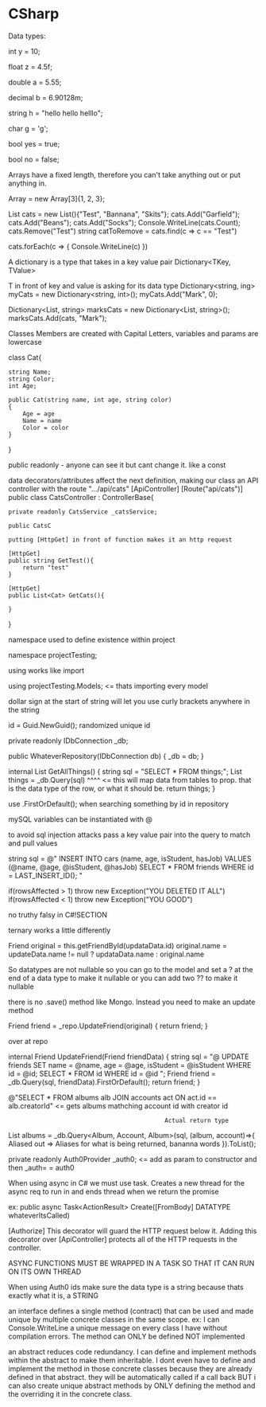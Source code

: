 # CSharp



Data types:

int y = 10;

float z = 4.5f;

double a = 5.55;

decimal b = 6.90128m;

string h = "hello hello helllo";

char g = 'g';

bool yes = true;

bool no = false;

Arrays have a fixed length, therefore you can't take anything out or put anything in.

Array<int> = new Array[3]{1, 2, 3};

List<string> cats = new List<string>(){"Test", "Bannana", "Skits"};
cats.Add("Garfield");
cats.Add("Beans");
cats.Add("Socks");
Console.WriteLine(cats.Count);
cats.Remove("Test")
string catToRemove = cats.find(c => c == "Test")

cats.forEach(c => {
    Console.WriteLine(c)
})

A dictionary is a type that takes in a key value pair
Dictionary<TKey, TValue>

T in front of key and value is asking for its data type
Dictionary<string, ing> myCats = new Dictionary<string, int>();
myCats.Add("Mark", 0);

Dictionary<List<string>, string> marksCats = new Dictionary<List<string>, string>();
marksCats.Add(cats, "Mark");

Classes
Members are created with Capital Letters, variables and params are lowercase

class Cat{

    string Name;
    string Color;
    int Age;

    public Cat(string name, int age, string color)
    {
        Age = age
        Name = name
        Color = color
    }
}

public readonly - anyone can see it but cant change it. like a const

data decorators/attributes affect the next definition, making our class an API controller with the route ".../api/cats"
[ApiController]
[Route("api/cats")]
public class CatsController : ControllerBase{

    private readonly CatsService _catsService;

    public CatsC

    putting [HttpGet] in front of function makes it an http request

    [HttpGet]
    public string GetTest(){
        return "test"
    }

    [HttpGet]
    public List<Cat> GetCats(){

    }

}

namespace used to define existence within project

namespace projectTesting;

using works like import

using projectTesting.Models; <= thats importing every model

dollar sign at the start of string will let you use curly brackets anywhere in the string

id = Guid.NewGuid();
randomized unique id

<!-- DB VCONNECt -->

private readonly IDbConnection _db;

public WhateverRepository(IDbConnection db)
{
    _db = db;
}

internal List<Thing> GetAllThings()
{
    string sql = "SELECT * FROM things;";
    List<Things> things = _db.Query<Thing>(sql)
                                    ^^^^ <= this will map data from tables to prop. that is the data type of the row, or what it should be.
    return things;
}

use .FirstOrDefault(); when searching something by id in repository

mySQL variables can be instantiated with @

to avoid sql injection attacks pass a key value pair into the query to match and pull values

string sql = @"
INSERT INTO cars
(name, age, isStudent, hasJob)
VALUES
(@name, @age, @isStudent, @hasJob) 
SELECT * FROM friends WHERE id = LAST_INSERT_ID();
"

if(rowsAffected > 1) throw new Exception("YOU DELETED IT ALL")
if(rowsAffected < 1) throw new Exception("YOU GOOD")

no truthy falsy in C#!SECTION

ternary works a little differently

Friend original = this.getFriendById(updataData.id)
original.name = updateData.name != null ? updataData.name : original.name

So datatypes are not nullable so you can go to the model and set a ? at the end of a data type to make it nullable
or you can add two ?? to make it nullable

there is no .save() method like Mongo. Instead you need to make an update method

Friend friend = _repo.UpdateFriend(original)
{
    return friend;
}

over at repo

internal Friend UpdateFriend(Friend friendData)
{
    string sql = "@
    UPDATE friends
    SET
    name = @name,
    age = @age,
    isStudent = @isStudent
    WHERE id = @id; SELECT * FROM id WHERE id = @id
    ";
    Friend friend = _db.Query<Friend>(sql, friendData).FirstOrDefault();
    return friend;
}

@"SELECT * FROM albums alb JOIN accounts act ON act.id == alb.creatorId" <= gets albums mathching account id with creator id


                                                Actual return type
List<Album> albums = _db.Query<Album, Account, Album>(sql, (album, account)=>{
                                Aliased out =>                Aliases for what is being returned, bananna words
}).ToList();

<!-- Importing auth dependency -->

private readonly Auth0Provider _auth0; <= add as param to constructor and then _auth= = auth0

When using async in C# we must use task. Creates a new thread for the async req to run in and ends thread when we return the promise

ex: public async Task<ActionResult<Album>> Create([FromBody] DATATYPE whateverItsCalled)

[Authorize]
This decorator will guard the HTTP request below it. Adding this decorator over [ApiController] protects all of the HTTP requests in the controller.

ASYNC FUNCTIONS MUST BE WRAPPED IN A TASK SO THAT IT CAN RUN ON ITS OWN THREAD

When using Auth0 ids make sure the data type is a string because thats exactly what it is, a STRING

an interface defines a single method (contract) that can be used and made unique by multiple concrete classes in the same scope. ex: I can Console.WriteLine a unique message on every class I have without compilation errors. The method can ONLY be defined NOT implemented

an abstract reduces code redundancy. I can define and implement methods within the abstract to make them inheritable. I dont even have to define and implement the method in those concrete classes because they are already defined in that abstract. they will be automatically called if a call back BUT i can also create unique abstract methods by ONLY defining the method and the overriding it in the concrete class.

